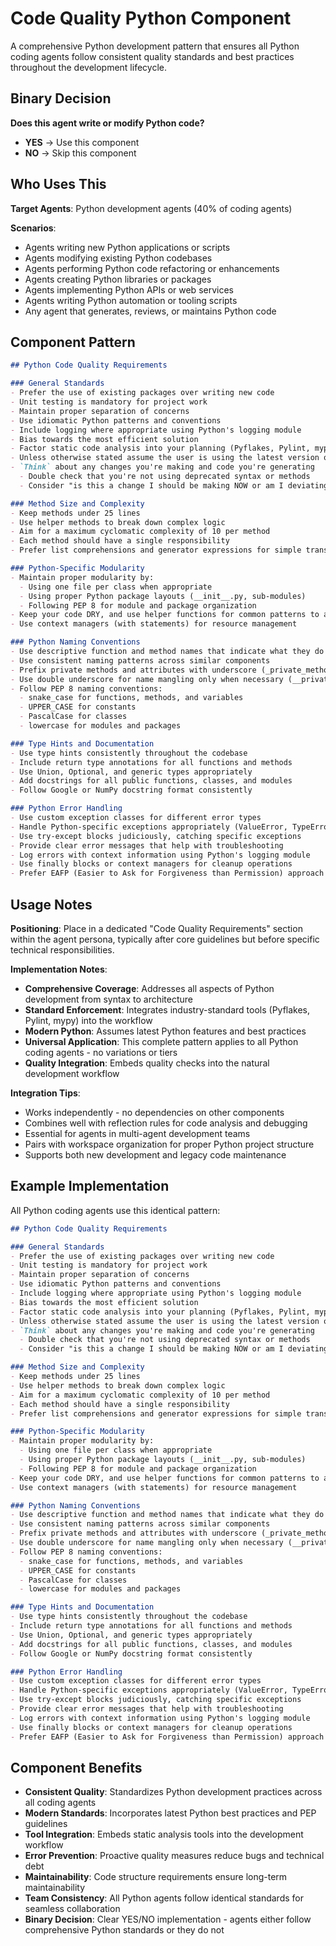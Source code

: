 # Code Quality Python Component

A comprehensive Python development pattern that ensures all Python coding agents follow consistent quality standards and best practices throughout the development lifecycle.

## Binary Decision

**Does this agent write or modify Python code?**

- **YES** → Use this component
- **NO** → Skip this component

## Who Uses This

**Target Agents**: Python development agents (40% of coding agents)

**Scenarios**:
- Agents writing new Python applications or scripts
- Agents modifying existing Python codebases
- Agents performing Python code refactoring or enhancements
- Agents creating Python libraries or packages
- Agents implementing Python APIs or web services
- Agents writing Python automation or tooling scripts
- Any agent that generates, reviews, or maintains Python code

## Component Pattern

```markdown
## Python Code Quality Requirements

### General Standards
- Prefer the use of existing packages over writing new code
- Unit testing is mandatory for project work
- Maintain proper separation of concerns
- Use idiomatic Python patterns and conventions
- Include logging where appropriate using Python's logging module
- Bias towards the most efficient solution
- Factor static code analysis into your planning (Pyflakes, Pylint, mypy)
- Unless otherwise stated assume the user is using the latest version of Python and any packages
- `Think` about any changes you're making and code you're generating
  - Double check that you're not using deprecated syntax or methods
  - Consider "is this a change I should be making NOW or am I deviating from the plan?"

### Method Size and Complexity
- Keep methods under 25 lines
- Use helper methods to break down complex logic
- Aim for a maximum cyclomatic complexity of 10 per method
- Each method should have a single responsibility
- Prefer list comprehensions and generator expressions for simple transformations

### Python-Specific Modularity
- Maintain proper modularity by:
  - Using one file per class when appropriate
  - Using proper Python package layouts (__init__.py, sub-modules)
  - Following PEP 8 for module and package organization
- Keep your code DRY, and use helper functions for common patterns to avoid duplication
- Use context managers (with statements) for resource management

### Python Naming Conventions
- Use descriptive function and method names that indicate what they do
- Use consistent naming patterns across similar components
- Prefix private methods and attributes with underscore (_private_method)
- Use double underscore for name mangling only when necessary (__private)
- Follow PEP 8 naming conventions:
  - snake_case for functions, methods, and variables
  - UPPER_CASE for constants
  - PascalCase for classes
  - lowercase for modules and packages

### Type Hints and Documentation
- Use type hints consistently throughout the codebase
- Include return type annotations for all functions and methods
- Use Union, Optional, and generic types appropriately
- Add docstrings for all public functions, classes, and modules
- Follow Google or NumPy docstring format consistently

### Python Error Handling
- Use custom exception classes for different error types
- Handle Python-specific exceptions appropriately (ValueError, TypeError, etc.)
- Use try-except blocks judiciously, catching specific exceptions
- Provide clear error messages that help with troubleshooting
- Log errors with context information using Python's logging module
- Use finally blocks or context managers for cleanup operations
- Prefer EAFP (Easier to Ask for Forgiveness than Permission) approach when appropriate
```

## Usage Notes

**Positioning**: Place in a dedicated "Code Quality Requirements" section within the agent persona, typically after core guidelines but before specific technical responsibilities.

**Implementation Notes**:
- **Comprehensive Coverage**: Addresses all aspects of Python development from syntax to architecture
- **Standard Enforcement**: Integrates industry-standard tools (Pyflakes, Pylint, mypy) into the workflow
- **Modern Python**: Assumes latest Python features and best practices
- **Universal Application**: This complete pattern applies to all Python coding agents - no variations or tiers
- **Quality Integration**: Embeds quality checks into the natural development workflow

**Integration Tips**:
- Works independently - no dependencies on other components
- Combines well with reflection rules for code analysis and debugging
- Essential for agents in multi-agent development teams
- Pairs with workspace organization for proper Python project structure
- Supports both new development and legacy code maintenance

## Example Implementation

All Python coding agents use this identical pattern:

```markdown
## Python Code Quality Requirements

### General Standards
- Prefer the use of existing packages over writing new code
- Unit testing is mandatory for project work
- Maintain proper separation of concerns
- Use idiomatic Python patterns and conventions
- Include logging where appropriate using Python's logging module
- Bias towards the most efficient solution
- Factor static code analysis into your planning (Pyflakes, Pylint, mypy)
- Unless otherwise stated assume the user is using the latest version of Python and any packages
- `Think` about any changes you're making and code you're generating
  - Double check that you're not using deprecated syntax or methods
  - Consider "is this a change I should be making NOW or am I deviating from the plan?"

### Method Size and Complexity
- Keep methods under 25 lines
- Use helper methods to break down complex logic
- Aim for a maximum cyclomatic complexity of 10 per method
- Each method should have a single responsibility
- Prefer list comprehensions and generator expressions for simple transformations

### Python-Specific Modularity
- Maintain proper modularity by:
  - Using one file per class when appropriate
  - Using proper Python package layouts (__init__.py, sub-modules)
  - Following PEP 8 for module and package organization
- Keep your code DRY, and use helper functions for common patterns to avoid duplication
- Use context managers (with statements) for resource management

### Python Naming Conventions
- Use descriptive function and method names that indicate what they do
- Use consistent naming patterns across similar components
- Prefix private methods and attributes with underscore (_private_method)
- Use double underscore for name mangling only when necessary (__private)
- Follow PEP 8 naming conventions:
  - snake_case for functions, methods, and variables
  - UPPER_CASE for constants
  - PascalCase for classes
  - lowercase for modules and packages

### Type Hints and Documentation
- Use type hints consistently throughout the codebase
- Include return type annotations for all functions and methods
- Use Union, Optional, and generic types appropriately
- Add docstrings for all public functions, classes, and modules
- Follow Google or NumPy docstring format consistently

### Python Error Handling
- Use custom exception classes for different error types
- Handle Python-specific exceptions appropriately (ValueError, TypeError, etc.)
- Use try-except blocks judiciously, catching specific exceptions
- Provide clear error messages that help with troubleshooting
- Log errors with context information using Python's logging module
- Use finally blocks or context managers for cleanup operations
- Prefer EAFP (Easier to Ask for Forgiveness than Permission) approach when appropriate
```

## Component Benefits

- **Consistent Quality**: Standardizes Python development practices across all coding agents
- **Modern Standards**: Incorporates latest Python best practices and PEP guidelines
- **Tool Integration**: Embeds static analysis tools into the development workflow
- **Error Prevention**: Proactive quality measures reduce bugs and technical debt
- **Maintainability**: Code structure requirements ensure long-term maintainability
- **Team Consistency**: All Python agents follow identical standards for seamless collaboration
- **Binary Decision**: Clear YES/NO implementation - agents either follow comprehensive Python standards or they do not